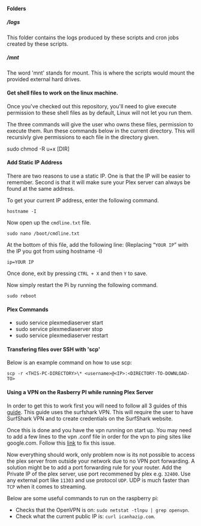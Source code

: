#### Folders

##### /logs

This folder contains the logs produced by these scripts and cron jobs created by these scripts.

##### /mnt

The word 'mnt' stands for mount. This is where the scripts would mount the provided external hard drives.

#### Get shell files to work on the linux machine.

Once you've checked out this repository, you'll need to give execute permission
to these shell files as by default, Linux will not let you run them.

The three commands will give the user who owns these files, permission to execute them.
Run these commands below in the current directory. This will recursivly give permissions
to each file in the directory given.

sudo chmod -R u+x [DIR]

#### Add Static IP Address

There are two reasons to use a static IP. One is that the IP will be easier to remember.
Second is that it will make sure your Plex server can always be found at the same address.

To get your current IP address, enter the following command.

`hostname -I`

Now open up the `cmdline.txt` file.

`sudo nano /boot/cmdline.txt`

At the bottom of this file, add the following line: (Replacing “`YOUR IP`” with the IP you got from using hostname -I)

`ip=YOUR IP`

Once done, exit by pressing `CTRL + X` and then `Y` to save.

Now simply restart the Pi by running the following command.

`sudo reboot`

#### Plex Commands

-   sudo service plexmediaserver start
-   sudo service plexmediaserver stop
-   sudo service plexmediaserver restart

#### Transfering files over SSH with 'scp'

Below is an example command on how to use scp:

`scp -r <THIS-PC-DIRECTORY>\* <username>@<IP>:<DIRECTORY-TO-DOWNLOAD-TO>`

#### Using a VPN on the Rasberry PI while running Plex Server

In order to get this to work first you will need to follow all 3 guides of this [guide](https://pimylifeup.com/raspberry-pi-surfshark/). 
This guide uses the surfshark VPN. This will require the user to have SurfShark VPN and to create credentials on the SurfShark website.

Once this is done and you have the vpn running on start up. You may need to add a few lines to the vpn .conf file in order for the vpn to ping sites like google.com.
Follow this [link](https://www.raspberrypi.org/forums/viewtopic.php?t=53610) to fix this issue.

Now everything should work, only problem now is its not possible to access the plex server from outside your network due to no VPN port forwarding. A solution might be
to add a port forwarding rule for your router. Add the Private IP of the plex server, use port recommened by plex e.g. `32400`. Use any external port like `11303` and use protocol `UDP`. UDP is much faster than `TCP` when it comes to streaming.

Below are some useful commands to run on the raspberry pi:

- Checks that the OpenVPN is on: `sudo netstat -tlnpu | grep openvpn`.
- Check what the current public IP is: `curl icanhazip.com`.
